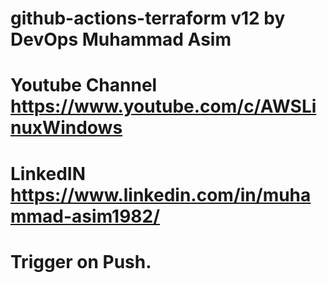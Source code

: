 # github-actions-terraform v12 by DevOps Muhammad Asim

# Youtube Channel https://www.youtube.com/c/AWSLinuxWindows

# LinkedIN https://www.linkedin.com/in/muhammad-asim1982/

# Trigger on Push.
